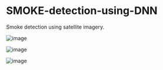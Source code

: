 # SMOKE-detection-using-DNN

Smoke detection using satellite imagery.

![image](https://github.com/praveen-raj-m/smoke-detection-using-DNN/assets/75660847/47e521bc-7fda-48db-bfd4-11d9dc9f2a5d)

![image](https://github.com/praveen-raj-m/smoke-detection-using-DNN/assets/75660847/86eef705-12a8-4cb4-b4b2-d79e4b65d557)

![image](https://github.com/praveen-raj-m/smoke-detection-using-DNN/assets/75660847/457858fc-6a40-42b3-8f31-0edeca882302)

